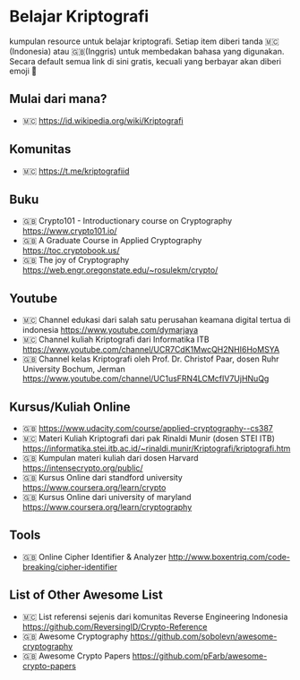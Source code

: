 # Belajar Kriptografi
kumpulan resource untuk belajar kriptografi. Setiap item diberi tanda 🇲🇨(Indonesia) atau 🇬🇧(Inggris) untuk membedakan bahasa yang digunakan. Secara default semua link di sini gratis, kecuali yang berbayar akan diberi emoji 💸

## Mulai dari mana?
- 🇲🇨 https://id.wikipedia.org/wiki/Kriptografi

## Komunitas
- 🇲🇨 https://t.me/kriptografiid

## Buku
- 🇬🇧 Crypto101 - Introductionary course on Cryptography https://www.crypto101.io/
- 🇬🇧 A Graduate Course in Applied Cryptography https://toc.cryptobook.us/
- 🇬🇧 The joy of Cryptography https://web.engr.oregonstate.edu/~rosulekm/crypto/

## Youtube

- 🇲🇨 Channel edukasi dari salah satu perusahan keamana digital tertua di indonesia https://www.youtube.com/dymarjaya
- 🇲🇨 Channel kuliah Kriptografi dari Informatika ITB https://www.youtube.com/channel/UCR7CdK1MwcQH2NHI6HoMSYA
- 🇬🇧 Channel kelas Kriptografi oleh Prof. Dr. Christof Paar, dosen Ruhr University Bochum, Jerman https://www.youtube.com/channel/UC1usFRN4LCMcfIV7UjHNuQg

## Kursus/Kuliah Online
- 🇬🇧 https://www.udacity.com/course/applied-cryptography--cs387
- 🇲🇨 Materi Kuliah Kriptografi dari pak Rinaldi Munir (dosen STEI ITB) https://informatika.stei.itb.ac.id/~rinaldi.munir/Kriptografi/kriptografi.htm
- 🇬🇧 Kumpulan materi kuliah dari dosen Harvard https://intensecrypto.org/public/
- 🇬🇧 Kursus Online dari standford university https://www.coursera.org/learn/crypto
- 🇬🇧 Kursus Online dari university of maryland https://www.coursera.org/learn/cryptography

## Tools
- 🇬🇧 Online Cipher Identifier & Analyzer http://www.boxentriq.com/code-breaking/cipher-identifier

## List of Other Awesome List
- 🇲🇨 List referensi sejenis dari komunitas Reverse Engineering Indonesia https://github.com/ReversingID/Crypto-Reference
- 🇬🇧 Awesome Cryptography https://github.com/sobolevn/awesome-cryptography
- 🇬🇧 Awesome Crypto Papers https://github.com/pFarb/awesome-crypto-papers
